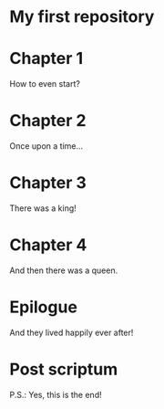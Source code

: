My first repository
=============

# Chapter 1

How to even start?

# Chapter 2

Once upon a time...

# Chapter 3

There was a king!

# Chapter 4

And then there was a queen.

# Epilogue

And they lived happily ever after!

# Post scriptum

P.S.: Yes, this is the end!
